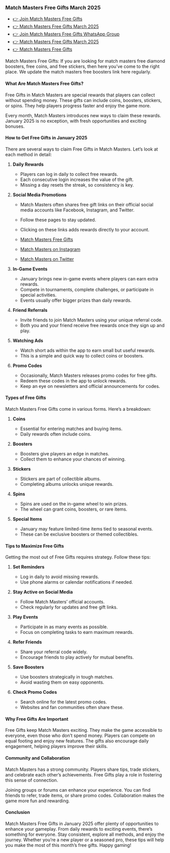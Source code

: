 ### Match Masters Free Gifts March 2025
 - [👉 Join Match Masters Free Gifts](https://srtech2020.in/match-masters-free-gifts.html/)
 - [👉 Match Masters Free Gifts March 2025](https://chat.whatsapp.com/GpPzHswgMWBDlwR7asiykP)
 - [👉 Join Match Masters Free Gifts WhatsApp Group](https://chat.whatsapp.com/GpPzHswgMWBDlwR7asiykP)
 - [👉 Match Masters Free Gifts March 2025](https://chat.whatsapp.com/GpPzHswgMWBDlwR7asiykP)
 - [👉 Match Masters Free Gifts](https://srtech2020.in/match-masters-free-gifts.html/)

Match Masters Free Gifts: If you are looking for match masters free diamond boosters, free coins, and free stickers, then here you’ve come to the right place. We update the match masters free boosters link here regularly.

#### What Are Match Masters Free Gifts?

Free Gifts in Match Masters are special rewards that players can collect without spending money. These gifts can include coins, boosters, stickers, or spins. They help players progress faster and enjoy the game more.

Every month, Match Masters introduces new ways to claim these rewards. January 2025 is no exception, with fresh opportunities and exciting bonuses.

#### How to Get Free Gifts in January 2025

There are several ways to claim Free Gifts in Match Masters. Let’s look at each method in detail:

1. **Daily Rewards**

   - Players can log in daily to collect free rewards.
   - Each consecutive login increases the value of the gift.
   - Missing a day resets the streak, so consistency is key.

2. **Social Media Promotions**

   - Match Masters often shares free gift links on their official social media accounts like Facebook, Instagram, and Twitter.
   - Follow these pages to stay updated.
   - Clicking on these links adds rewards directly to your account.

   - [Match Masters Free Gifts](https://chat.whatsapp.com/GpPzHswgMWBDlwR7asiykP)
   - [Match Masters on Instagram](https://srtech2020.in/match-masters-free-gifts.html/)
   - [Match Masters on Twitter](https://twitter.com/match_masters)

3. **In-Game Events**

   - January brings new in-game events where players can earn extra rewards.
   - Compete in tournaments, complete challenges, or participate in special activities.
   - Events usually offer bigger prizes than daily rewards.

4. **Friend Referrals**

   - Invite friends to join Match Masters using your unique referral code.
   - Both you and your friend receive free rewards once they sign up and play.

5. **Watching Ads**

   - Watch short ads within the app to earn small but useful rewards.
   - This is a simple and quick way to collect coins or boosters.

6. **Promo Codes**

   - Occasionally, Match Masters releases promo codes for free gifts.
   - Redeem these codes in the app to unlock rewards.
   - Keep an eye on newsletters and official announcements for codes.

#### Types of Free Gifts

Match Masters Free Gifts come in various forms. Here’s a breakdown:

1. **Coins**

   - Essential for entering matches and buying items.
   - Daily rewards often include coins.

2. **Boosters**

   - Boosters give players an edge in matches.
   - Collect them to enhance your chances of winning.

3. **Stickers**

   - Stickers are part of collectible albums.
   - Completing albums unlocks unique rewards.

4. **Spins**

   - Spins are used on the in-game wheel to win prizes.
   - The wheel can grant coins, boosters, or rare items.

5. **Special Items**

   - January may feature limited-time items tied to seasonal events.
   - These can be exclusive boosters or themed collectibles.

#### Tips to Maximize Free Gifts

Getting the most out of Free Gifts requires strategy. Follow these tips:

1. **Set Reminders**

   - Log in daily to avoid missing rewards.
   - Use phone alarms or calendar notifications if needed.

2. **Stay Active on Social Media**

   - Follow Match Masters’ official accounts.
   - Check regularly for updates and free gift links.

3. **Play Events**

   - Participate in as many events as possible.
   - Focus on completing tasks to earn maximum rewards.

4. **Refer Friends**

   - Share your referral code widely.
   - Encourage friends to play actively for mutual benefits.

5. **Save Boosters**

   - Use boosters strategically in tough matches.
   - Avoid wasting them on easy opponents.

6. **Check Promo Codes**

   - Search online for the latest promo codes.
   - Websites and fan communities often share these.

#### Why Free Gifts Are Important

Free Gifts keep Match Masters exciting. They make the game accessible to everyone, even those who don’t spend money. Players can compete on equal footing and enjoy new features. The gifts also encourage daily engagement, helping players improve their skills.

#### Community and Collaboration

Match Masters has a strong community. Players share tips, trade stickers, and celebrate each other’s achievements. Free Gifts play a role in fostering this sense of connection.

Joining groups or forums can enhance your experience. You can find friends to refer, trade items, or share promo codes. Collaboration makes the game more fun and rewarding.

#### Conclusion

Match Masters Free Gifts in January 2025 offer plenty of opportunities to enhance your gameplay. From daily rewards to exciting events, there’s something for everyone. Stay consistent, explore all methods, and enjoy the journey. Whether you’re a new player or a seasoned pro, these tips will help you make the most of this month’s free gifts. Happy gaming!

